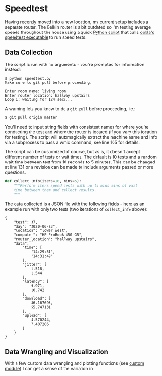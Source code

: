 # Speedtest

Having recently moved into a new location, my current setup includes a separate router. 
The Belkin router is a bit outdated so I'm testing average speeds throughout the house using a quick [Python script]('./speedtest.py') that calls [ookla's speedtest executable](https://www.speedtest.net/apps/desktop) to run speed tests. 



## Data Collection

The script is run with no arguments - you're prompted for information instead:

```shell
$ python speedtest.py
Make sure to git pull before proceeding.

Enter room name: living room
Enter router location: hallway upstairs
Loop 1: waiting for 124 secs...
```

A warning lets you know to do a `git pull` before proceeding, i.e.:

```bash
$ git pull origin master
```

You'll need to input string fields with consistent names for where you're conducting the test and where the router is located (if you vary this location for testing). The script will automagically extract the machine name and info via a subprocess to pass a wmic command, see line 105 for details.

The script can be customized of course, but as is, it doesn't accept different number of tests or wait times. The default is 10 tests and a random wait time between test from 10 seconds to 5 minutes. This can be changed at line 131 or a revision can be made to include arguments passed or more questions. 

```python
def collect_info(iters=10, mins=5):
    """Perform iters speed tests with up to mins mins of wait 
    time between them and collect results.
	"""
```

The data collected is a JSON file with the following fields - here as an example run with only two tests (two iterations of `collect_info` above):

```
{
    "test": 37,
    "day": "2020-06-23",
    "location": "lower west",
    "computer": "HP ProBook 450 G5",
    "router_location": "hallway upstairs",
    "data": {
        "time": [
            "14:29:51",
            "14:31:49"
        ],
        "jitter": [
            1.518,
            1.544
        ],
        "latency": [
            9.971,
            10.742
        ],
        "download": [
            86.167693,
            55.747131
        ],
        "upload": [
            4.570244,
            7.407206
        ]
    }
}
```

## Data Wrangling and Visualization


With a few custom data wrangling and plotting functions (see [custom module]('./custom_module.py')) I can get a sense of the variation in 

